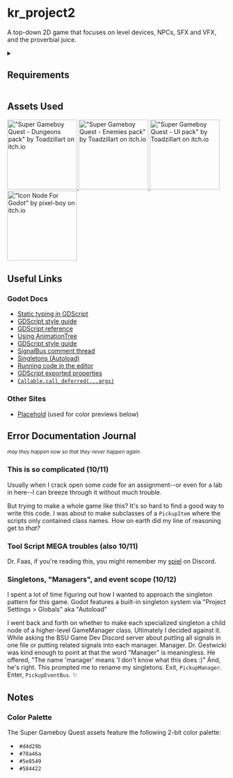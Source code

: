 <h1>kr_project2</h1>
<p>
  A top-down 2D game that focuses on level devices, NPCs, SFX and VFX, and the
  proverbial juice.
</p>

<details>
  <summary><h2>Requirements</h2></summary>
  <ul>
    <li>3 level devices (doors, ladder, spring)</li>
    <ul>
      <li>At least one must communicate with the game singleton</li>
    </ul>
    <li>
      1 collectible that is used to control access to other parts of the level
    </li>
    <ul>
      <li>Ammo, keys, gems</li>
    </ul>
    <li>
      Playable character (use Godot's build in script to start if making a
      platformer)
    </li>
    <li>2 levels minimum</li>
    <li>1 start screen</li>
    <li>2 NPCs (enemies or friendly) that reacts to the player</li>
    <li>4 relevant sound effects / audio</li>
    <li>Complete graphics - level, enemies, background, interactables</li>
    <li>Polish / juice</li>
  </ul>
  <sup
    ><i
      >Adapted from
      <a
        href="https://bsu.instructure.com/courses/177112/pages/project-2"
        target="_blank"
        >Project 2 Description</a
      >
      on Canvas.</i
    ></sup
  >
</details>

<h2>Assets Used</h2>
<a href="https://toadzillart.itch.io/dungeons-pack" target="_blank">
  <img
    src="https://img.itch.zone/aW1nLzE1MzE3ODYxLmdpZg==/original/R9Cmel.gif"
    alt='"Super Gameboy Quest - Dungeons pack" by Toadzillart on itch.io'
    height="160px"
  />
</a>
<a href="https://toadzillart.itch.io/Monster-pack" target="_blank">
  <img
    src="https://img.itch.zone/aW1nLzE1MzE3ODc0LmdpZg==/original/ZywAS6.gif"
    alt='"Super Gameboy Quest - Enemies pack" by Toadzillart on itch.io'
    height="160px"
  />
</a>
<a href="https://toadzillart.itch.io/ui-pack" target="_blank">
  <img
    src="https://img.itch.zone/aW1nLzE1MzE3ODgwLmdpZg==/original/KsyOhU.gif"
    alt='"Super Gameboy Quest - UI pack" by Toadzillart on itch.io'
    height="160px"
  />
</a>
<a href="https://pixel-boy.itch.io/icon-godot-node" target="_blank">
  <img
    src="https://img.itch.zone/aW1nLzE3MTM0MjcwLnBuZw==/315x250%23c/er89Ot.png"
    alt='"Icon Node For Godot" by pixel-boy on itch.io'
    height="160px"
  />
</a>

<h2>Useful Links</h2>
<nav>
  <h3>Godot Docs</h3>
  <ul>
    <li>
      <a
        href="https://docs.godotengine.org/en/stable/tutorials/scripting/gdscript/static_typing.html#how-to-use-static-typing"
        target="_blank"
        >Static typing in GDScript</a
      >
    </li>
    <li>
      <a
        href="https://docs.godotengine.org/en/stable/tutorials/scripting/gdscript/gdscript_styleguide.html"
        target="_blank"
        >GDScript style guide</a
      >
    </li>
    <li>
      <a
        href="https://docs.godotengine.org/en/stable/tutorials/scripting/gdscript/gdscript_basics.html"
        target="_blank"
        >GDScript reference</a
      >
    </li>
    <li>
      <a
        href="https://docs.godotengine.org/en/latest/tutorials/animation/animation_tree.html"
        target="_blank"
        >Using AnimationTree</a
      >
    </li>
    <li>
      <a
        href="https://docs.godotengine.org/en/stable/tutorials/scripting/gdscript/gdscript_styleguide.html"
        target="_blank"
        >GDScript style guide</a
      >
    </li>
    <li>
      <a
        href="https://github.com/godotengine/godot-docs-user-notes/discussions/5#discussioncomment-8124099"
        target="_blank"
        >SignalBus comment thread</a
      >
    </li>
    <li>
      <a
        href="https://docs.godotengine.org/en/stable/tutorials/scripting/singletons_autoload.html"
        target="_blank"
        >Singletons (Autoload)</a
      >
    </li>
    <li>
      <a
        href="https://docs.godotengine.org/en/stable/tutorials/plugins/running_code_in_the_editor.html"
        target="_blank"
        >Running code in the editor</a
      >
    </li>
    <li>
      <a
        href="https://docs.godotengine.org/en/stable/tutorials/scripting/gdscript/gdscript_exports.html"
        target="_blank"
        >GDScript exported properties</a
      >
    </li>
    <li>
      <a
        href="https://docs.godotengine.org/en/stable/classes/class_callable.html#class-callable-method-call-deferred"
        target="_blank"
        ><code>Callable.call_deferred(...args)</code></a
      >
    </li>
  </ul>
  <h3>Other Sites</h3>
  <ul>
    <li>
      <a href="https://placehold.co">Placehold</a> (used for color previews
      below)
    </li>
  </ul>
</nav>

<h2>Error Documentation Journal</h2>
<sup><i>may they happen now so that they never happen again.</i></sup>

<h3>This is so complicated (10/11)</h3>
<p>
  Usually when I crack open some code for an assignment--or even for a lab in
  here--I can breeze through it without much trouble.
</p>

<p>
  But trying to make a whole game like this? It's so hard to find a good way to
  write this code. I was about to make subclasses of a
  <code>PickupItem</code> where the scripts only contained class names. How on
  earth did my line of reasoning get to <i>that?</i>
</p>

<h3>Tool Script MEGA troubles (also 10/11)</h3>
<p>
  Dr. Faas, if you're reading this, you might remember my
  <a
    href="https://discord.com/channels/829049561867485203/829049561867485206/1426747719883690065"
    >spiel</a
  >
  on Discord.
</p>

<h3>Singletons, "Managers", and event scope (10/12)</h3>
<p>
  I spent a lot of time figuring out how I wanted to approach the singleton
  pattern for this game. Godot features a built-in singleton system via "Project
  Settings > Globals" aka "Autoload"
</p>
<p>
  I went back and forth on whether to make each specialized singleton a child
  node of a higher-level GameManager class. Ultimately I decided against it.
  While asking the BSU Game Dev Discord server about putting all signals in one
  file or putting related signals into each manager. Manager. Dr. Gestwicki was
  kind enough to point at that the word "Manager" is meaningless. He offered,
  "The name 'manager' means 'I don't know what this does :)" Ánd, he's right.
  This prompted me to rename my singletons. Exit, <code>PickupManager</code>.
  Enter, <code>PickupEventBus</code>. ✨
</p>

<h2>Notes</h2>
<h3>Color Palette</h3>
<p>The Super Gameboy Quest assets feature the following 2-bit color palette:</p>
<ul>
  <li>
    <img src="https://placehold.co/15x15/d4d29b/d4d29b.png" alt="" />
    <code>#d4d29b</code>
  </li>
  <li>
    <img src="https://placehold.co/15x15/78a46a/78a46a.png" alt="" />
    <code>#78a46a</code>
  </li>
  <li>
    <img src="https://placehold.co/15x15/5e8549/5e8549.png" alt="" />
    <code>#5e8549</code>
  </li>
  <li>
    <img src="https://placehold.co/15x15/584422/584422.png" alt="" />
    <code>#584422</code>
  </li>
</ul>